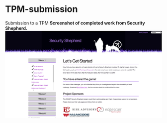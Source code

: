 # TPM-submission
Submission to a TPM
<b>Screenshot of completed work from Security Shepherd.<b>
<img src="https://github.com/vkril/TPM-Submission/blob/master/completed.png" width="800">
